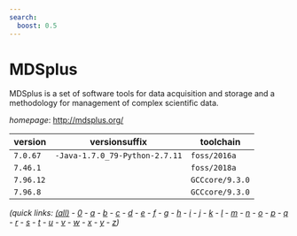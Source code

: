 ```yaml
---
search:
  boost: 0.5
---
```

# MDSplus

MDSplus is a set of software tools for data acquisition and storage and a  methodology for management of complex scientific data.

*homepage*: <http://mdsplus.org/>

version | versionsuffix | toolchain
--------|---------------|----------
``7.0.67`` | ``-Java-1.7.0_79-Python-2.7.11`` | ``foss/2016a``
``7.46.1`` |  | ``foss/2018a``
``7.96.12`` |  | ``GCCcore/9.3.0``
``7.96.8`` |  | ``GCCcore/9.3.0``


*(quick links: [(all)](../index.md) - [0](../0/index.md) - [a](../a/index.md) - [b](../b/index.md) - [c](../c/index.md) - [d](../d/index.md) - [e](../e/index.md) - [f](../f/index.md) - [g](../g/index.md) - [h](../h/index.md) - [i](../i/index.md) - [j](../j/index.md) - [k](../k/index.md) - [l](../l/index.md) - [m](../m/index.md) - [n](../n/index.md) - [o](../o/index.md) - [p](../p/index.md) - [q](../q/index.md) - [r](../r/index.md) - [s](../s/index.md) - [t](../t/index.md) - [u](../u/index.md) - [v](../v/index.md) - [w](../w/index.md) - [x](../x/index.md) - [y](../y/index.md) - [z](../z/index.md))*

